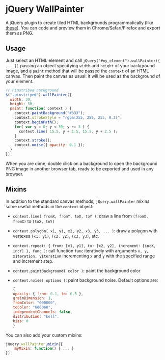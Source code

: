 jQuery WallPainter
==================

A jQuery plugin to create tiled HTML backgrounds programmatically (like [these](http://www.lucaongaro.eu/demos/jquery.wallpainter/)). You can code and preview them in Chrome/Safari/Firefox and export them as PNG.

Usage
-----

Just select an HTML element and call `jQuery("#my_element").wallPainter({ ... })` passing an object specifying `width` and `height` of your background image, and a `paint` method that will be passed the `context` of an HTML canvas. Then paint the canvas as usual: it will be used as the background of your element.

```javascript
// Pinstribed background
$(".pinstriped").wallPainter({
  width: 30,
  height: 30,
  paint: function( context ) {
  	context.paintBackground("#333");
    context.strokeStyle = "rgba(255, 255, 255, 0.3)";
    context.beginPath();
    for( var y = 0; y < 30; y += 3 ) {
      context.line( 15.5, y + 1.5, 15.5, y + 2.5 );
    }
    context.stroke();
    context.noise({ opacity: 0.1 });
  }
});
```

When you are done, double click on a background to open the background PNG image in another browser tab, ready to be exported and used in any browser.


Mixins
------

In addition to the standard canvas methods, `jQuery.wallPainter` mixins some useful methods in the `context` object:

- `context.line( fromX, fromY, toX, toY )`: draw a line from `(fromX, fromX)` to `(toX, toY)`

- `context.polygon( x1, y1, x2, y2, x3, y3, ... )`: draw a polygon with vertexes `(x1, y1)`, `(x2, y2)`, `(x3, y3)`, etc.

- `context.repeat( { from: [x1, y1], to: [x2, y2], increment: [incX, incY] }, func )`: call function `func` iteratively with arguments `x, y, xIteration, yIteration` incrementing `x` and `y` with the specified range and increment step.

- `context.paintBackground( color )`: paint the background color

- `context.noise( options )`: paint background noise. Default options are:
	```javascript
	{
    opacity: { from: 0.1, to: 0.5 },
    grainDimension: 1,
    fromColor: "000000",
    toColor: "606060",
    independentChannels: false,
    distribution: "bell",
    bias: 0
  }
  ```

You can also add your custom mixins:

```javascript
jQuery.wallPainter.mixin({
	myMixin: function() { ... }
});
```
